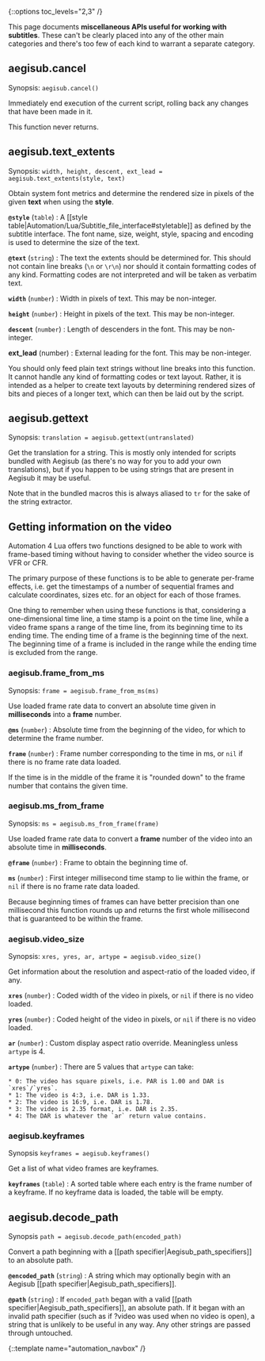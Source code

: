 {::options toc_levels="2,3" /}

This page documents **miscellaneous APIs useful for working with
subtitles**. These can't be clearly placed into any of the other main
categories and there's too few of each kind to warrant a separate category.

## aegisub.cancel ##
Synopsis: `aegisub.cancel()`

Immediately end execution of the current script, rolling back any changes
that have been made in it.

This function never returns.

## aegisub.text_extents ##
Synopsis: `width, height, descent, ext_lead = aegisub.text_extents(style, text)`

Obtain system font metrics and determine the rendered size in pixels of the
given **text** when using the **style**.

**`@style`** (`table`)
:   A [[style
    table|Automation/Lua/Subtitle_file_interface#styletable]] as defined by
    the subtitle interface. The font name, size, weight, style, spacing and
    encoding is used to determine the size of the text.

**`@text`** (`string`)
:   The text the extents should be determined for. This
    should not contain line breaks (`\n` or `\r\n`) nor should it contain
    formatting codes of any kind. Formatting codes are not interpreted and
    will be taken as verbatim text.

**`width`** (`number`)
:   Width in pixels of text. This may be non-integer.

**`height`** (`number`)
:   Height in pixels of the text. This may be non-integer.

**`descent`** (`number`)
:   Length of descenders in the font. This may be
    non-integer.

**ext_lead** (number)
:   External leading for the font. This may be non-integer.

You should only feed plain text strings without line breaks into this
function. It cannot handle any kind of formatting codes or text layout.
Rather, it is intended as a helper to create text layouts by determining
rendered sizes of bits and pieces of a longer text, which can then be
laid out by the script.

## aegisub.gettext ##
Synopsis: `translation = aegisub.gettext(untranslated)`

Get the translation for a string. This is mostly only intended for scripts
bundled with Aegisub (as there's no way for you to add your own
translations), but if you happen to be using strings that are present in
Aegisub it may be useful.

Note that in the bundled macros this is always aliased to `tr` for the sake
of the string extractor.

## Getting information on the video  ##
Automation 4 Lua offers two functions designed to be able to work with
frame-based timing without having to consider whether the video source is
VFR or CFR.

The primary purpose of these functions is to be able to generate per-frame
effects, i.e. get the timestamps of a number of sequential frames and
calculate coordinates, sizes etc. for an object for each of those frames.

One thing to remember when using these functions is that, considering a
one-dimensional time line, a time stamp is a point on the time line, while
a video frame spans a range of the time line, from its beginning time to
its ending time. The ending time of a frame is the beginning time of the
next. The beginning time of a frame is included in the range while the
ending time is excluded from the range.

### aegisub.frame_from_ms  ###
Synopsis: `frame = aegisub.frame_from_ms(ms)`

Use loaded frame rate data to convert an absolute time given in
**milliseconds** into a **frame** number.

**`@ms`** (`number`)
:   Absolute time from the beginning of the video, for
    which to determine the frame number.

**`frame`** (`number`)
:   Frame number corresponding to the time in ms, or `nil` if there is no
    frame rate data loaded.

If the time is in the middle of the frame it is "rounded down" to the frame
number that contains the given time.

### aegisub.ms_from_frame  ###
Synopsis: `ms = aegisub.ms_from_frame(frame)`

Use loaded frame rate data to convert a **frame** number of the video into
an absolute time in **milliseconds**.

**`@frame`** (`number`)
:   Frame to obtain the beginning time of.

**`ms`** (`number`)
:   First integer millisecond time stamp to lie within the frame, or `nil` if
    there is no frame rate data loaded.

Because beginning times of frames can have better precision than one
millisecond this function rounds up and returns the first whole millisecond
that is guaranteed to be within the frame.

### aegisub.video_size  ###
Synopsis: `xres, yres, ar, artype = aegisub.video_size()`

Get information about the resolution and aspect-ratio of the loaded video,
if any.

**`xres`** (`number`)
:   Coded width of the video in pixels, or `nil` if there is no video loaded.

**`yres`** (`number`)
:   Coded height of the video in pixels, or `nil` if there is no video loaded.

**`ar`** (`number`)
:   Custom display aspect ratio override. Meaningless unless `artype` is 4.

**`artype`** (`number`)
:   There are 5 values that `artype` can take:

    * 0: The video has square pixels, i.e. PAR is 1.00 and DAR is `xres`/`yres`.
    * 1: The video is 4:3, i.e. DAR is 1.33.
    * 2: The video is 16:9, i.e. DAR is 1.78.
    * 3: The video is 2.35 format, i.e. DAR is 2.35.
    * 4: The DAR is whatever the `ar` return value contains.

### aegisub.keyframes ###
Synopsis `keyframes = aegisub.keyframes()`

Get a list of what video frames are keyframes.

**`keyframes`** (`table`)
:   A sorted table where each entry is the frame number of a keyframe. If
    no keyframe data is loaded, the table will be empty.

## aegisub.decode_path ##
Synopsis `path = aegisub.decode_path(encoded_path)`

Convert a path beginning with a [[path specifier|Aegisub_path_specifiers]]
to an absolute path.

**`@encoded_path`** (`string`)
:   A string which may optionally begin with an Aegisub [[path specifier|Aegisub_path_specifiers]].

**`@path`** (`string`)
:   If `encoded_path` began with a valid [[path
    specifier|Aegisub_path_specifiers]], an absolute path. If it began with an
    invalid path specifier (such as if ?video was used when no video is open),
    a string that is unlikely to be useful in any way. Any other strings are
    passed through untouched.

{::template name="automation_navbox" /}
